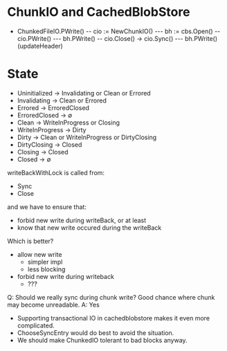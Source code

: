 # ChunkIO and CachedBlobStore

- ChunkedFileIO.PWrite()
-- cio := NewChunkIO()
--- bh := cbs.Open()
-- cio.PWrite()
--- bh.PWrite()
-- cio.Close() -> cio.Sync()
--- bh.PWrite() (updateHeader)

# State
- Uninitialized
  -> Invalidating or Clean or Errored
- Invalidating
  -> Clean or Errored
- Errored
  -> ErroredClosed
- ErroredClosed
  -> ∅
- Clean
  -> WriteInProgress or Closing
- WriteInProgress
  -> Dirty
- Dirty
  -> Clean or WriteInProgress or DirtyClosing
- DirtyClosing
  -> Closed
- Closing
  -> Closed
- Closed
  -> ∅

writeBackWithLock is called from:
- Sync
- Close

and we have to ensure that:
- forbid new write during writeBack, or at least
- know that new write occured during the writeBack

Which is better?
- allow new write
  - simpler impl
  - less blocking
- forbid new write during writeback
  - ???

Q: Should we really sync during chunk write? Good chance where chunk may become unreadable.
A: Yes
- Supporting transactional IO in cachedblobstore makes it even more complicated.
- ChooseSyncEntry would do best to avoid the situation.
- We should make ChunkedIO tolerant to bad blocks anyway.
